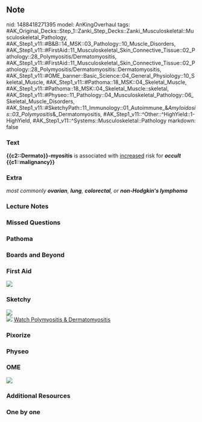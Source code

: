 ## Note
nid: 1488418271395
model: AnKingOverhaul
tags: #AK_Original_Decks::Step_1::Zanki_Step_Decks::Zanki_Musculoskeletal::Musculoskeletal_Pathology, #AK_Step1_v11::#B&B::14_MSK::03_Pathology::10_Muscle_Disorders, #AK_Step1_v11::#FirstAid::11_Musculoskeletal_Skin_Connective_Tissue::02_Pathology::28_Polymyositis/Dermatomyositis, #AK_Step1_v11::#FirstAid::11_Musculoskeletal_Skin_Connective_Tissue::02_Pathology::28_Polymyositis/Dermatomyositis::Dermatomyositis, #AK_Step1_v11::#OME_banner::Basic_Science::04_General_Physiology::10_Skeletal_Muscle, #AK_Step1_v11::#Pathoma::18_MSK::04_Skeletal_Muscle, #AK_Step1_v11::#Pathoma::18_MSK::04_Skeletal_Muscle::skeletal, #AK_Step1_v11::#Physeo::11_Pathology::04_Musculoskeletal_Pathology::06_Skeletal_Muscle_Disorders, #AK_Step1_v11::#SketchyPath::11_Immunology::01_Autoimmune_&_Amyloidosis::03_Polymyositis_&_Dermatomyositis, #AK_Step1_v11::^Other::^HighYield::1-HighYield, #AK_Step1_v11::^Systems::Musculoskeletal::Pathology
markdown: false

### Text
<div>
  <div>
    <b>{{c2::Dermato}}-myositis</b> is associated with
    <u>increased</u> risk for <b><i>occult</i>
    {{c1::malignancy}}</b>
  </div>
</div>

### Extra
<i>most commonly</i> <b style=
"font-style: italic;">ovarian</b><i>,</i> <b style=
"font-style: italic;">lung</b><i>,</i> <b style=
"font-style: italic;">colorectal</b><i>, or</i> <b style=
"font-style: italic;">non-Hodgkin's lymphoma</b>

### Lecture Notes


### Missed Questions


### Pathoma


### Boards and Beyond


### First Aid
<img src="tmpBmB2L9.png">

### Sketchy
<div><img src=
"SketchyMedical%202019-12-30%2009-18-16_1566160514431.jpg"></div><img src="tmps52Yeo_1566160514431.png">
<a href=
"https://dashboard.sketchy.com/study/medical/courses/medical-pathophysiology/units/medical-pathophysiology-immunology/videos/medical-pathophysiology-immunology-autoimmune-and-amyloidosis-polymyositis-and-dermatomyositis?utm_source=anki&utm_medium=partnership&utm_campaign=february_update&utm_content=medical">
Watch Polymyositis & Dermatomyositis</a>

### Pixorize


### Physeo


### OME
<div class="ome-widget">
  <a href=
  "https://onlinemeded.org/spa/general-physiology/skeletal-muscle/acquire?ref=anki">
  <img src="_OME_AnkiFlashcards_Lesson_6.png"></a>
</div>

### Additional Resources


### One by one

